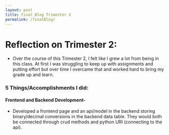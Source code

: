 ```yaml
---
layout: post
title: Final Blog Trimester 2
permalink: /finalBlog/
---
```



# Reflection on Trimester 2:

- Over the course of this Trimester 2, I felt like I grew a lot from being in this class. At first I was struggling to keep up with assignments and putting effort but over time I overcame that and worked hard to bring my grade up and learn.


### 5 Things/Accomplishments I did:

#### Frontend and Backend Development- 
- Developed a frontend page and an api/model in the backend storing binary/decimal conversions in the backend data table. They would both be connected through crud methods and python URI (connecting to the api). 



          
 